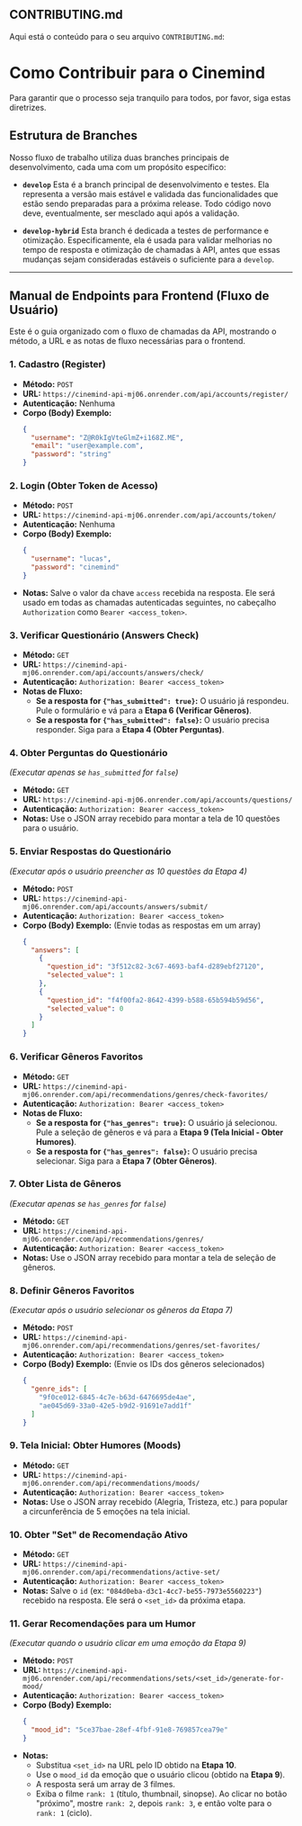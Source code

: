## CONTRIBUTING.md

Aqui está o conteúdo para o seu arquivo `CONTRIBUTING.md`:


# Como Contribuir para o Cinemind

Para garantir que o processo seja tranquilo para todos, por favor, siga estas diretrizes.

## Estrutura de Branches

Nosso fluxo de trabalho utiliza duas branches principais de desenvolvimento, cada uma com um propósito específico:

* **`develop`**
    Esta é a branch principal de desenvolvimento e testes. Ela representa a versão mais estável e validada das funcionalidades que estão sendo preparadas para a próxima release. Todo código novo deve, eventualmente, ser mesclado aqui após a validação.

* **`develop-hybrid`**
    Esta branch é dedicada a testes de performance e otimização. Especificamente, ela é usada para validar melhorias no tempo de resposta e otimização de chamadas à API, antes que essas mudanças sejam consideradas estáveis o suficiente para a `develop`.


---

## Manual de Endpoints para Frontend (Fluxo de Usuário)

Este é o guia organizado com o fluxo de chamadas da API, mostrando o método, a URL e as notas de fluxo necessárias para o frontend.

### 1. Cadastro (Register)

* **Método:** `POST`
* **URL:** `https://cinemind-api-mj06.onrender.com/api/accounts/register/`
* **Autenticação:** Nenhuma
* **Corpo (Body) Exemplo:**
    ```json
    {
      "username": "Z@R0kIgVteGlmZ+i168Z.ME",
      "email": "user@example.com",
      "password": "string"
    }
    ```

### 2. Login (Obter Token de Acesso)

* **Método:** `POST`
* **URL:** `https://cinemind-api-mj06.onrender.com/api/accounts/token/`
* **Autenticação:** Nenhuma
* **Corpo (Body) Exemplo:**
    ```json
    {
      "username": "lucas",
      "password": "cinemind"
    }
    ```
* **Notas:** Salve o valor da chave `access` recebida na resposta. Ele será usado em todas as chamadas autenticadas seguintes, no cabeçalho `Authorization` como `Bearer <access_token>`.

### 3. Verificar Questionário (Answers Check)

* **Método:** `GET`
* **URL:** `https://cinemind-api-mj06.onrender.com/api/accounts/answers/check/`
* **Autenticação:** `Authorization: Bearer <access_token>`
* **Notas de Fluxo:**
    * **Se a resposta for `{"has_submitted": true}`:** O usuário já respondeu. Pule o formulário e vá para a **Etapa 6 (Verificar Gêneros)**.
    * **Se a resposta for `{"has_submitted": false}`:** O usuário precisa responder. Siga para a **Etapa 4 (Obter Perguntas)**.

### 4. Obter Perguntas do Questionário

*(Executar apenas se `has_submitted` for `false`)*

* **Método:** `GET`
* **URL:** `https://cinemind-api-mj06.onrender.com/api/accounts/questions/`
* **Autenticação:** `Authorization: Bearer <access_token>`
* **Notas:** Use o JSON array recebido para montar a tela de 10 questões para o usuário.

### 5. Enviar Respostas do Questionário

*(Executar após o usuário preencher as 10 questões da Etapa 4)*

* **Método:** `POST`
* **URL:** `https://cinemind-api-mj06.onrender.com/api/accounts/answers/submit/`
* **Autenticação:** `Authorization: Bearer <access_token>`
* **Corpo (Body) Exemplo:** (Envie todas as respostas em um array)
    ```json
    {
      "answers": [
        {
          "question_id": "3f512c82-3c67-4693-baf4-d289ebf27120",
          "selected_value": 1
        },
        {
          "question_id": "f4f00fa2-8642-4399-b588-65b594b59d56",
          "selected_value": 0
        }
      ]
    }
    ```

### 6. Verificar Gêneros Favoritos

* **Método:** `GET`
* **URL:** `https://cinemind-api-mj06.onrender.com/api/recommendations/genres/check-favorites/`
* **Autenticação:** `Authorization: Bearer <access_token>`
* **Notas de Fluxo:**
    * **Se a resposta for `{"has_genres": true}`:** O usuário já selecionou. Pule a seleção de gêneros e vá para a **Etapa 9 (Tela Inicial - Obter Humores)**.
    * **Se a resposta for `{"has_genres": false}`:** O usuário precisa selecionar. Siga para a **Etapa 7 (Obter Gêneros)**.

### 7. Obter Lista de Gêneros

*(Executar apenas se `has_genres` for `false`)*

* **Método:** `GET`
* **URL:** `https://cinemind-api-mj06.onrender.com/api/recommendations/genres/`
* **Autenticação:** `Authorization: Bearer <access_token>`
* **Notas:** Use o JSON array recebido para montar a tela de seleção de gêneros.

### 8. Definir Gêneros Favoritos

*(Executar após o usuário selecionar os gêneros da Etapa 7)*

* **Método:** `POST`
* **URL:** `https://cinemind-api-mj06.onrender.com/api/recommendations/genres/set-favorites/`
* **Autenticação:** `Authorization: Bearer <access_token>`
* **Corpo (Body) Exemplo:** (Envie os IDs dos gêneros selecionados)
    ```json
    {
      "genre_ids": [
        "9f0ce012-6845-4c7e-b63d-6476695de4ae",
        "ae045d69-33a0-42e5-b9d2-91691e7add1f"
      ]
    }
    ```

### 9. Tela Inicial: Obter Humores (Moods)

* **Método:** `GET`
* **URL:** `https://cinemind-api-mj06.onrender.com/api/recommendations/moods/`
* **Autenticação:** `Authorization: Bearer <access_token>`
* **Notas:** Use o JSON array recebido (Alegria, Tristeza, etc.) para popular a circunferência de 5 emoções na tela inicial.

### 10. Obter "Set" de Recomendação Ativo

* **Método:** `GET`
* **URL:** `https://cinemind-api-mj06.onrender.com/api/recommendations/active-set/`
* **Autenticação:** `Authorization: Bearer <access_token>`
* **Notas:** Salve o `id` (ex: `"084d0eba-d3c1-4cc7-be55-7973e5560223"`) recebido na resposta. Ele será o `<set_id>` da próxima etapa.

### 11. Gerar Recomendações para um Humor

*(Executar quando o usuário clicar em uma emoção da Etapa 9)*

* **Método:** `POST`
* **URL:** `https://cinemind-api-mj06.onrender.com/api/recommendations/sets/<set_id>/generate-for-mood/`
* **Autenticação:** `Authorization: Bearer <access_token>`
* **Corpo (Body) Exemplo:**
    ```json
    {
      "mood_id": "5ce37bae-28ef-4fbf-91e8-769857cea79e"
    }
    ```
* **Notas:**
    * Substitua `<set_id>` na URL pelo ID obtido na **Etapa 10**.
    * Use o `mood_id` da emoção que o usuário clicou (obtido na **Etapa 9**).
    * A resposta será um array de 3 filmes.
    * Exiba o filme `rank: 1` (título, thumbnail, sinopse). Ao clicar no botão "próximo", mostre `rank: 2`, depois `rank: 3`, e então volte para o `rank: 1` (ciclo).

